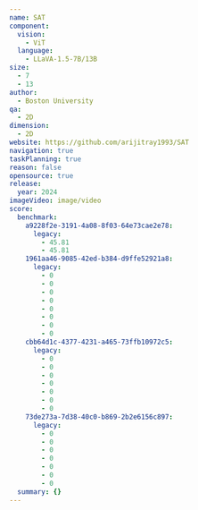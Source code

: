 ```yaml
---
name: SAT
component:
  vision:
    - ViT
  language:
    - LLaVA-1.5-7B/13B
size:
  - 7
  - 13
author:
  - Boston University
qa:
  - 2D
dimension:
  - 2D
website: https://github.com/arijitray1993/SAT
navigation: true
taskPlanning: true
reason: false
opensource: true
release:
  year: 2024
imageVideo: image/video
score:
  benchmark:
    a9228f2e-3191-4a08-8f03-64e73cae2e78:
      legacy:
        - 45.81
        - 45.81
    1961aa46-9085-42ed-b384-d9ffe52921a8:
      legacy:
        - 0
        - 0
        - 0
        - 0
        - 0
        - 0
        - 0
        - 0
    cbb64d1c-4377-4231-a465-73ffb10972c5:
      legacy:
        - 0
        - 0
        - 0
        - 0
        - 0
        - 0
        - 0
    73de273a-7d38-40c0-b869-2b2e6156c897:
      legacy:
        - 0
        - 0
        - 0
        - 0
        - 0
        - 0
        - 0
  summary: {}
---
```

